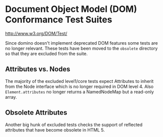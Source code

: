 # Document Object Model (DOM) Conformance Test Suites

http://www.w3.org/DOM/Test/

Since domino doesn't implement deprecated DOM features some tests are no longer relevant. These tests have been moved to the `obsolete` directory so that they are excluded from the suite.

## Attributes vs. Nodes

The majority of the excluded level1/core tests expect Attributes to inherit from the Node interface which is no longer required in DOM level 4. Also `Element.attributes` no longer returns a NamedNodeMap but a read-only array.

## Obsolete Attributes

Another big hunk of excluded tests checks the support of reflected attributes that have become obsolete in HTML 5.
